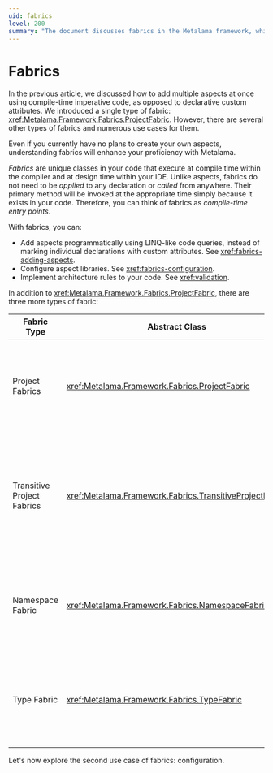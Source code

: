 ```yaml
---
uid: fabrics
level: 200
summary: "The document discusses fabrics in the Metalama framework, which are unique classes that execute at compile time. They can add aspects, configure libraries, and implement architecture rules."
---
```


# Fabrics

In the previous article, we discussed how to add multiple aspects at once using compile-time imperative code, as opposed to declarative custom attributes. We introduced a single type of fabric: <xref:Metalama.Framework.Fabrics.ProjectFabric>. However, there are several other types of fabrics and numerous use cases for them.

Even if you currently have no plans to create your own aspects, understanding fabrics will enhance your proficiency with Metalama.

_Fabrics_ are unique classes in your code that execute at compile time within the compiler and at design time within your IDE. Unlike aspects, fabrics do not need to be _applied_ to any declaration or _called_ from anywhere. Their primary method will be invoked at the appropriate time simply because it exists in your code. Therefore, you can think of fabrics as _compile-time entry points_.

With fabrics, you can:

* Add aspects programmatically using LINQ-like code queries, instead of marking individual declarations with custom attributes. See <xref:fabrics-adding-aspects>.
* Configure aspect libraries. See <xref:fabrics-configuration>.
* Implement architecture rules to your code. See <xref:validation>.

In addition to <xref:Metalama.Framework.Fabrics.ProjectFabric>, there are three more types of fabric:

| Fabric Type | Abstract Class | Purpose |
|-------------|----------------|---------|
| Project Fabrics | <xref:Metalama.Framework.Fabrics.ProjectFabric> | Add aspects, architecture rules, or configure aspect libraries in the _current_ project. |
| Transitive Project Fabrics | <xref:Metalama.Framework.Fabrics.TransitiveProjectFabric> | Add aspects, architecture rules, or configure aspect libraries in projects that _reference_ the current project. |
| Namespace Fabric | <xref:Metalama.Framework.Fabrics.NamespaceFabric> | Add aspects or architecture rules to the namespace that contains the fabric type. |
| Type Fabric | <xref:Metalama.Framework.Fabrics.TypeFabric> | Add aspects to different members of the type that contains the nested fabric type. |

Let's now explore the second use case of fabrics: configuration.

